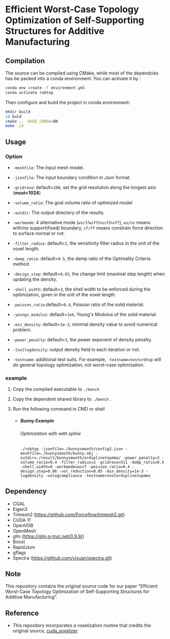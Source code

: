 # Efficient Worst-Case Topology Optimization of Self-Supporting Structures for Additive Manufacturing



## Compilation

The source can be compiled using CMake, while most of the dependcies has be packed into a conda environment. You can activate it by :

```bash
conda env create -f environment.yml
conda activate robtop
```

Then configure and build the project in conda environment:

```bash
mkdir build
cd buld
cmake .. -DUSE_CONDA=ON 
make -j4
```





## Usage

### Option

* `-meshfile`:  The input mesh model.
* `-jsonfile`:  The input boundary condition in Json format.

* `-gridreso`:  default=`200`, set the grid resolution along the longest axis (**must<1024**)
* `-volume_ratio`: The  goal volume ratio of optimized model
* `-outdir`: The output directory of the results.
* `-workmode`: 4 alternative mode (`wscf`/`wsff`/`nscf`/`nsff`), `ws/ns` means with/no support(fixed) boundary, `cf/ff` means constrain force direction to surface normal or not.
* `-filter_radius`: default=`2`, the sensitivity filter radius in the unit of the voxel length. 
* `-damp_ratio`:  default=`0.5`, the damp ratio of the  Optimality Criteria method
* `-design_step`:  default=`0.03`, the change limit (maximal step length) when updating the density.
* `-shell_width`: default=`3`, the shell width to be enforced during the optimization, given in the unit of the voxel length.
* `-poisson_ratio`:default=`0.4`, Poisson ratio of the solid material.
* `-youngs_modulus`: default=`1e6`, Young's Modulus of the solid material.
* `-min_density`: default=`1e-3`,  minimal density value to avoid numerical problem.
* `-power_penalty`: default=`3`, the power exponent of density penalty.
* `-[no]logdensity`: output density field in each iteration or not.
* `-testname`: additional test suits. For example, `-testname=testordtop` will do general topology optimization, not worst-case optimization.



### example

1. Copy the compiled executable to `./bench` 

2. Copy the dependent shared library to `./bench` .

3. Run the following command in CMD or shell

   * ##### Bunny Example

     ###### Optimization with with spline

     ```
     ./robtop -jsonfile=./bunnysmooth/config2.json -meshfile=./bunnysmooth/bunny.obj -outdir=./result/bunnysmooth/ordsplinetopmma/ -power_penalty=3 -volume_ratio=0.4 -filter_radius=2 -gridreso=511 -damp_ratio=0.5 -shell_width=0 -workmode=wscf -poisson_ratio=0.4 -design_step=0.06 -vol_reduction=0.05 -min_density=1e-3 -logdensity -nologcompliance -testname=testordsplinetopmma
     ```

## Dependency

* CGAL
* Eigen3
* Trimesh2 (https://github.com/Forceflow/trimesh2.git)
* CUDA 11
* OpenVDB 
* OpenMesh
* glm (https://glm.g-truc.net/0.9.9/)
* Boost
* RapidJson
* gflags
* Spectra (https://github.com/yixuan/spectra.git)



## Note 

This repository contains the original source code for our paper "Efficient Worst-Case Topology Optimization of Self-Supporting Structures for Additive Manufacturing".



## Reference

* This repository incorporates a voxelization routine that credits the original source, [cuda_voxelizer](https://github.com/Forceflow/cuda_voxelizer).
